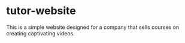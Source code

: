 # tutor-website
This is a simple website designed for a company that sells courses on creating captivating videos.
